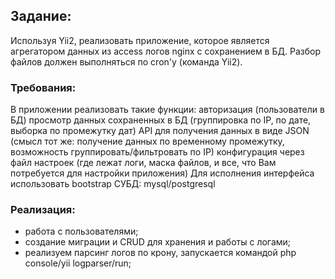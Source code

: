 ## Задание:
Используя Yii2, реализовать приложение, которое является агрегатором данных из access логов nginx с сохранением в БД.
Разбор файлов должен выполняться по cron'у (команда Yii2).

### Требования:
В приложении реализовать такие функции:
авторизация (пользователи в БД)
просмотр данных сохраненных в БД (группировка по IP, по дате, выборка по промежутку дат)
API для получения данных в виде JSON (смысл тот же: получение данных по временному промежутку, возможность группировать/фильтровать по IP)
конфигурация через файл настроек (где лежат логи, маска файлов, и все, что Вам потребуется для настройки приложения)
Для исполнения интерфейса использовать bootstrap
СУБД: mysql/postgresql

### Реализация:
 - работа с пользователями;
 - создание миграции и CRUD для хранения и работы с логами;
 - реализуем парсинг логов по крону, запускается командой php console/yii logparser/run;

